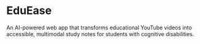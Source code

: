# EduEase
An AI-powered web app that transforms educational YouTube videos into accessible, multimodal study notes for students with cognitive disabilities.
